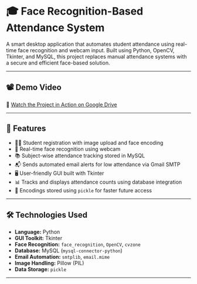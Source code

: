 # 🎓 Face Recognition-Based Attendance System

A smart desktop application that automates student attendance using real-time face recognition and webcam input. Built using Python, OpenCV, Tkinter, and MySQL, this project replaces manual attendance systems with a secure and efficient face-based solution.

---

## 📽️ Demo Video

🎥 [Watch the Project in Action on Google Drive](https://drive.google.com/file/d/1otArr5DeJW8vEx5oVcDc3QHkOgCQu_3u/view?usp=sharing) 

---

## 🧠 Features

- 👨‍🎓 Student registration with image upload and face encoding
- 🎥 Real-time face recognition using webcam
- 📚 Subject-wise attendance tracking stored in MySQL
- 📬 Sends automated email alerts for low attendance via Gmail SMTP
- 🖥 User-friendly GUI built with Tkinter
- 📊 Tracks and displays attendance counts using database integration
- 🧠 Encodings stored using `pickle` for faster future access

---


## 🛠️ Technologies Used

- **Language:** Python  
- **GUI Toolkit:** Tkinter  
- **Face Recognition:** `face_recognition`, `OpenCV`, `cvzone`  
- **Database:** MySQL (`mysql-connector-python`)  
- **Email Automation:** `smtplib`, `email.mime`  
- **Image Handling:** Pillow (PIL)  
- **Data Storage:** `pickle`
---
